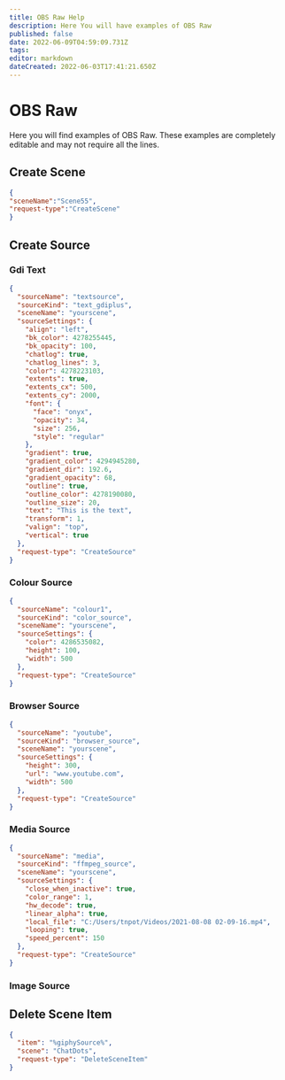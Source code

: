 ```yaml
---
title: OBS Raw Help
description: Here You will have examples of OBS Raw
published: false
date: 2022-06-09T04:59:09.731Z
tags: 
editor: markdown
dateCreated: 2022-06-03T17:41:21.650Z
---
```


# OBS Raw
Here you will find examples of OBS Raw. These examples are completely editable and may not require all the lines. 
## Create Scene
```json
{
"sceneName":"Scene55",
"request-type":"CreateScene"
}
```

## Create Source
### Gdi Text
```json
{
  "sourceName": "textsource",
  "sourceKind": "text_gdiplus",
  "sceneName": "yourscene",
  "sourceSettings": {
    "align": "left",
    "bk_color": 4278255445,
    "bk_opacity": 100,
    "chatlog": true,
    "chatlog_lines": 3,
    "color": 4278223103,
    "extents": true,
    "extents_cx": 500,
    "extents_cy": 2000,
    "font": {
      "face": "onyx",
      "opacity": 34,
      "size": 256,
      "style": "regular"
    },
    "gradient": true,
    "gradient_color": 4294945280,
    "gradient_dir": 192.6,
    "gradient_opacity": 68,
    "outline": true,
    "outline_color": 4278190080,
    "outline_size": 20,
    "text": "This is the text",
    "transform": 1,
    "valign": "top",
    "vertical": true
  },
  "request-type": "CreateSource"
}
```
### Colour Source
```json
{
  "sourceName": "colour1",
  "sourceKind": "color_source",
  "sceneName": "yourscene",
  "sourceSettings": {
    "color": 4286535082,
    "height": 100,
    "width": 500
  },
  "request-type": "CreateSource"
}
```
### Browser Source
```json
{
  "sourceName": "youtube",
  "sourceKind": "browser_source",
  "sceneName": "yourscene",
  "sourceSettings": {
    "height": 300,
    "url": "www.youtube.com",
    "width": 500
  },
  "request-type": "CreateSource"
}
```
### Media Source
```json
{
  "sourceName": "media",
  "sourceKind": "ffmpeg_source",
  "sceneName": "yourscene",
  "sourceSettings": {
    "close_when_inactive": true,
    "color_range": 1,
    "hw_decode": true,
    "linear_alpha": true,
    "local_file": "C:/Users/tnpot/Videos/2021-08-08 02-09-16.mp4",
    "looping": true,
    "speed_percent": 150
  },
  "request-type": "CreateSource"
}
```
### Image Source

## Delete Scene Item
```json
{
  "item": "%giphySource%",
  "scene": "ChatDots",
  "request-type": "DeleteSceneItem"
}
```